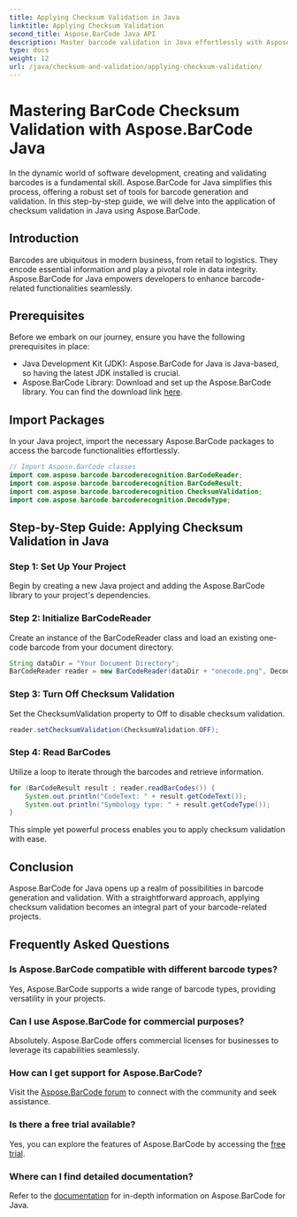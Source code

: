 ```yaml
---
title: Applying Checksum Validation in Java
linktitle: Applying Checksum Validation
second_title: Aspose.BarCode Java API
description: Master barcode validation in Java effortlessly with Aspose.BarCode. Step-by-step guide for checksum validation. Boost your software's data integrity!
type: docs
weight: 12
url: /java/checksum-and-validation/applying-checksum-validation/
---
```

# Mastering BarCode Checksum Validation with Aspose.BarCode Java

In the dynamic world of software development, creating and validating barcodes is a fundamental skill. Aspose.BarCode for Java simplifies this process, offering a robust set of tools for barcode generation and validation. In this step-by-step guide, we will delve into the application of checksum validation in Java using Aspose.BarCode.

## Introduction

Barcodes are ubiquitous in modern business, from retail to logistics. They encode essential information and play a pivotal role in data integrity. Aspose.BarCode for Java empowers developers to enhance barcode-related functionalities seamlessly.

## Prerequisites

Before we embark on our journey, ensure you have the following prerequisites in place:

- Java Development Kit (JDK): Aspose.BarCode for Java is Java-based, so having the latest JDK installed is crucial.
- Aspose.BarCode Library: Download and set up the Aspose.BarCode library. You can find the download link [here](https://releases.aspose.com/barcode/java/).

## Import Packages

In your Java project, import the necessary Aspose.BarCode packages to access the barcode functionalities effortlessly.

```java
// Import Aspose.BarCode classes
import com.aspose.barcode.barcoderecognition.BarCodeReader;
import com.aspose.barcode.barcoderecognition.BarCodeResult;
import com.aspose.barcode.barcoderecognition.ChecksumValidation;
import com.aspose.barcode.barcoderecognition.DecodeType;
```

## Step-by-Step Guide: Applying Checksum Validation in Java

### Step 1: Set Up Your Project

Begin by creating a new Java project and adding the Aspose.BarCode library to your project's dependencies.

### Step 2: Initialize BarCodeReader

Create an instance of the BarCodeReader class and load an existing one-code barcode from your document directory.

```java
String dataDir = "Your Document Directory";
BarCodeReader reader = new BarCodeReader(dataDir + "onecode.png", DecodeType.ONE_CODE);
```

### Step 3: Turn Off Checksum Validation

Set the ChecksumValidation property to Off to disable checksum validation.

```java
reader.setChecksumValidation(ChecksumValidation.OFF);
```

### Step 4: Read BarCodes

Utilize a loop to iterate through the barcodes and retrieve information.

```java
for (BarCodeResult result : reader.readBarCodes()) {
    System.out.println("CodeText: " + result.getCodeText());
    System.out.println("Symbology type: " + result.getCodeType());
}
```

This simple yet powerful process enables you to apply checksum validation with ease.

## Conclusion

Aspose.BarCode for Java opens up a realm of possibilities in barcode generation and validation. With a straightforward approach, applying checksum validation becomes an integral part of your barcode-related projects.

## Frequently Asked Questions

### Is Aspose.BarCode compatible with different barcode types?
Yes, Aspose.BarCode supports a wide range of barcode types, providing versatility in your projects.

### Can I use Aspose.BarCode for commercial purposes?
Absolutely. Aspose.BarCode offers commercial licenses for businesses to leverage its capabilities seamlessly.

### How can I get support for Aspose.BarCode?
Visit the [Aspose.BarCode forum](https://forum.aspose.com/c/barcode/13) to connect with the community and seek assistance.

### Is there a free trial available?
Yes, you can explore the features of Aspose.BarCode by accessing the [free trial](https://releases.aspose.com/).

### Where can I find detailed documentation?
Refer to the [documentation](https://reference.aspose.com/barcode/java/) for in-depth information on Aspose.BarCode for Java.


